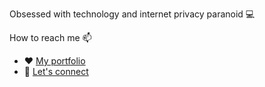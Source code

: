 Obsessed with technology and internet privacy paranoid 💻<br>

How to reach me 📫
 - ❤️ <a href="https://andrewis.dev">My portfolio</a> <br>
 - 🔗 <a href="https://www.linkedin.com/in/andrewchalikias">Let's connect</a> <br>
